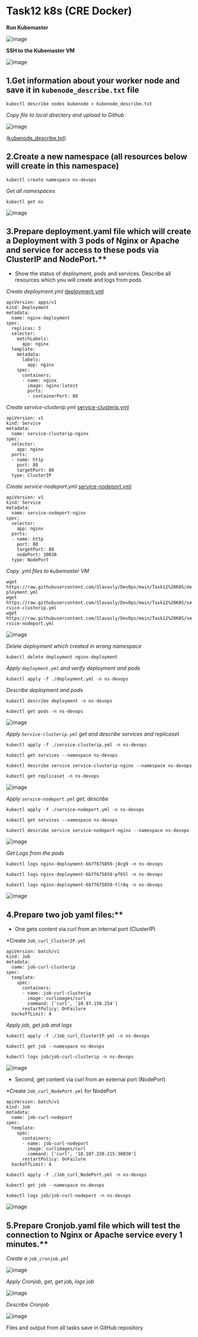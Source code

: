 # Task12 k8s (CRE Docker)

**Run Kubemaster**

![image](https://user-images.githubusercontent.com/44306982/216846862-0e31ba5c-ff1b-4456-87ab-ad95d61dbb5b.png)

**SSH to the Kubemaster VM**

![image](https://user-images.githubusercontent.com/44306982/216847792-bd19d691-e179-4f69-b8e9-a3a9f68d7fad.png)


## 1.Get information about your worker node and save it in `kubenode_describe.txt` file

`kubectl describe nodes kubenode > kubenode_describe.txt`

*Copy file to local directory and upload to Github*

![image](https://user-images.githubusercontent.com/44306982/216851149-af636110-89aa-4b61-bc50-4c8dd483fd9f.png)

([kubenode_describe.txt](kubenode_describe.txt))

## 2.Create a new namespace (all resources below will create in this namespace)

`kubectl create namespace ns-devops`

*Get all namespaces*

`kubectl get ns`

![image](https://user-images.githubusercontent.com/44306982/216960470-f257c9ec-97dd-4afa-8b0c-baf9e8063b38.png)


## 3.Prepare deployment.yaml file which will create a Deployment with 3 pods of Nginx or Apache and service for access to these pods via ClusterIP and NodePort.**

- Show the status of deployment, pods and services. Describe all resources which you will create and logs from pods

*Create deployment.yml* [deployment.yml](deployment.yml)

```
apiVersion: apps/v1
kind: Deployment
metadata:
  name: nginx-deployment
spec:
  replicas: 3
  selector:
    matchLabels:
      app: nginx
  template:
    metadata:
      labels:
        app: nginx
    spec:
      containers:
      - name: nginx
        image: nginx:latest
        ports:
        - containerPort: 80
   ```
   
*Create service-clusterip.yml* [service-clusterip.yml](service-clusterip.yml)

```
apiVersion: v1
kind: Service
metadata:
  name: service-clusterip-nginx
spec:
  selector:
    app: nginx
  ports:
  - name: http
    port: 80
    targetPort: 80
  type: ClusterIP
  ```
  
*Create service-nodeport.yml* [service-nodeport.yml](service-nodeport.yml)  

```
apiVersion: v1
kind: Service
metadata:
  name: service-nodeport-nginx
spec:
  selector:
    app: nginx
  ports:
  - name: http
    port: 80
    targetPort: 80
    nodePort: 30030
  type: NodePort
  ```
 *Copy .yml files to kubemaster VM*
  
  `wget https://raw.githubusercontent.com/Slavasly/DevOps/main/Task12%20K8S/deployment.yml`\
  `wget https://raw.githubusercontent.com/Slavasly/DevOps/main/Task12%20K8S/service-clusterip.yml`\
  `wget https://raw.githubusercontent.com/Slavasly/DevOps/main/Task12%20K8S/service-nodeport.yml`
  
  ![image](https://user-images.githubusercontent.com/44306982/216979692-3196c521-f13c-4650-8e63-63a0036de5fb.png)
  
 *Delete deployment which created in wrong namespace*
 
  `kubectl delete deployment nginx-deployment`
 
 *Apply `deployment.yml` and verify deployment and pods*
 
 `kubectl apply -f ./deployment.yml -n ns-devops`
 
 *Describe deployment and pods*
 
 `kubectl describe deployment -n ns-devops`
 
 `kubectl get pods -n ns-devops`
 
![image](https://user-images.githubusercontent.com/44306982/217018930-f3d62f55-5504-48a3-a9ea-fd95f06d7bc2.png)

*Apply `Service-clusterip.yml` get and describe services and replicaset*

`kubectl apply -f ./service-clusterip.yml -n ns-devops`

`kubectl get services --namespace ns-devops`

`kubectl describe service service-clusterip-nginx --namespace ns-devops`

`kubectl get replicaset -n ns-devops`

![image](https://user-images.githubusercontent.com/44306982/217043815-e55b8913-dac4-4b32-a3bb-2c6a584d12ea.png)

*Apply `service-nodeport.yml` get, describe*

`kubectl apply -f ./service-nodeport.yml -n ns-devops`

`kubectl get services --namespace ns-devops`

`kubectl describe service service-nodeport-nginx --namespace ns-devops`

![image](https://user-images.githubusercontent.com/44306982/217046593-fdd834d3-888a-441d-b1c8-01e927644a83.png)

*Get Logs from the pods*

`kubectl logs nginx-deployment-6b7f675859-j8cg9 -n ns-devops`

`kubectl logs nginx-deployment-6b7f675859-pf65l -n ns-devops`

`kubectl logs nginx-deployment-6b7f675859-tlr8q -n ns-devops`

![image](https://user-images.githubusercontent.com/44306982/217049553-bee9c83d-3e51-47a3-9f77-c39fedd08670.png)

## 4.Prepare two job yaml files:**

- One gets content via curl from an internal port (ClusterIP)

*Create `Job_curl_ClusterIP.yml`

```
apiVersion: batch/v1
kind: Job
metadata:
  name: job-curl-clusterip
spec:
  template:
    spec:
      containers:
      - name: job-curl-clusterip
        image: curlimages/curl
        command: ['curl', '10.97.150.254']
      restartPolicy: OnFailure
  backoffLimit: 4
  ```
*Apply job, get job and logs*
  
`kubectl apply -f ./Job_curl_ClusterIP.yml -n ns-devops`

`kubectl get job --namespace ns-devops`

`kubectl logs job/job-curl-clusterip -n ns-devops`

![image](https://user-images.githubusercontent.com/44306982/217100259-a4a47bd4-4359-43c6-84c6-6b5403114d8c.png)

- Second, get content via curl from an external port (NodePort)

*Create `Job_curl_NodePort.yml` for NodePort

```
apiVersion: batch/v1
kind: Job
metadata:
  name: job-curl-nodeport
spec:
  template:
    spec:
      containers:
      - name: job-curl-nodeport
        image: curlimages/curl
        command: ['curl', '10.107.220.215:30030']
      restartPolicy: OnFailure
  backoffLimit: 4
  ```

`kubectl apply -f ./Job_curl_NodePort.yml -n ns-devops`

`kubectl get job --namespace ns-devops`

`kubectl logs job/job-curl-nodeport -n ns-devops`

![image](https://user-images.githubusercontent.com/44306982/217099803-e5922420-b861-4b44-8e7d-ddf18e8c596f.png)

## 5.Prepare Cronjob.yaml file which will test the connection to Nginx or Apache service every 1 minutes.**

*Create a `job_cronjob.yml`*

![image](https://user-images.githubusercontent.com/44306982/217108340-65b45848-dcf7-4277-8ef1-397b670ddbd0.png)

*Apply Cronjob, get, get job, logs job*

![image](https://user-images.githubusercontent.com/44306982/217109201-94f2e670-8a0a-4e72-ba2f-a69a0bc16240.png)

*Describe Cronjob*

![image](https://user-images.githubusercontent.com/44306982/217109751-809b9679-e40e-4028-8f48-8a84ced09df6.png)

Files and output from all tasks save in GitHub repository
